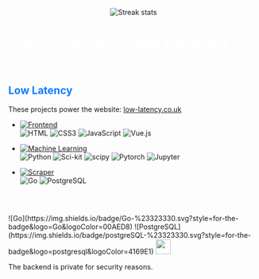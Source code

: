 <p align="center">
  <img src="https://github-readme-streak-stats.herokuapp.com/?user=connect-web&theme=dark" alt="Streak stats">
</p>

<h1 style="color:#FFF">Old School Runescape Full Stack Development</h1>
<h2 style="color:#0d7eff">Low Latency</h2>

These projects power the website: [low-latency.co.uk](https://low-latency.co.uk)



- [![Frontend](https://img.shields.io/badge/Frontend-Vue.js-lightgreen)](https://github.com/connect-web/vue.js-low-latency)
<br>![HTML](https://img.shields.io/badge/HTML-%23323330.svg?style=for-the-badge&logo=html5&logoColor=E34F26)
  ![CSS3](https://img.shields.io/badge/CSS-%23323330.svg?style=for-the-badge&logo=CSS3&logoColor=1572B6)
  ![JavaScript](https://img.shields.io/badge/JavaScript-%23323330.svg?style=for-the-badge&logo=javascript&logoColor=3F7DF1E)
  ![Vue.js](https://img.shields.io/badge/Vue.js-%23323330.svg?style=for-the-badge&logo=Vue.js&logoColor=#4FC08D)
- [![Machine Learning](https://img.shields.io/badge/Machine%20Learning-Python-blue)](https://github.com/connect-web/OSRS-ML/tree/pipelines)
<br>![Python](https://img.shields.io/badge/Python-%23323330.svg?style=for-the-badge&logo=Python&logoColor=3776AB)
![Sci-kit](https://img.shields.io/badge/sklearn-%23323330.svg?style=for-the-badge&logo=scikitlearn&logoColor=F7931E)
![scipy](https://img.shields.io/badge/scipy-%23323330.svg?style=for-the-badge&logo=scipy&logoColor=F7931E)
![Pytorch](https://img.shields.io/badge/Pytorch-%23323330.svg?style=for-the-badge&logo=Pytorch&logoColor=EE4C2C)
![Jupyter](https://img.shields.io/badge/Jupyter-%23323330.svg?style=for-the-badge&logo=Jupyter&logoColor=F37626)

- [![Scraper](https://img.shields.io/badge/High%20Performance%20Scraper-Go-%2300ADD8.svg?style=flat)](https://github.com/connect-web/osrs-go-scraper) <br>
  ![Go](https://img.shields.io/badge/Go-%23323330.svg?style=for-the-badge&logo=Go&logoColor=00AED8)
  ![PostgreSQL](https://img.shields.io/badge/postgreSQL-%23323330.svg?style=for-the-badge&logo=postgresql&logoColor=4169E1)





<h3 style="color:#FFFF">Backend</h3>
![Go](https://img.shields.io/badge/Go-%23323330.svg?style=for-the-badge&logo=Go&logoColor=00AED8)
   ![PostgreSQL](https://img.shields.io/badge/postgreSQL-%23323330.svg?style=for-the-badge&logo=postgresql&logoColor=4169E1)

<img src="https://gofiber.io/assets/images/logo.svg" height=30px>

The backend is private for security reasons.